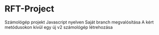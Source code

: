 # RFT-Project
Számológép projekt Javascript nyelven
Saját branch megvalósítása
A kért metódusokon kívül egy új v2 számológép létrehozása
